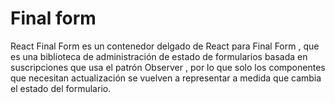 # Final form
React Final Form es un contenedor delgado de React para Final Form , que es una biblioteca de administración de estado de formularios basada en suscripciones que usa el patrón Observer , por lo que solo los componentes que necesitan actualización se vuelven a representar a medida que cambia el estado del formulario.

